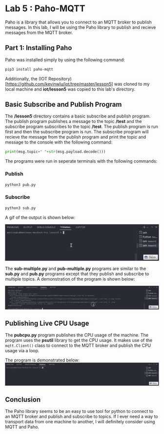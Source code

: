 # Lab 5 : Paho-MQTT

Paho is a library that allows you to connect to an MQTT broker to publish messages. In this lab, I will be using the Paho library to publish and recieve messages from the MQTT broker.

## Part 1: Installing Paho

Paho was installed simply by using the following command:

```bash
pip3 install paho-mqtt
```

Additionally, the (IOT Repository)[https://github.com/kevinwlu/iot/tree/master/lesson5] was cloned to my local machine and **iot/lesson5** was copied to this lab's directory.

## Basic Subscribe and Publish Program

The **/lesson5** directory contains a basic subscribe and publish program. The publish program publishes a message to the topic **/test** and the subscribe program subscribes to the topic **/test**. The publish program is run first and then the subscribe program is run. The subscribe program will recieve the message from the publish program and print the topic and message to the console with the following command:

```python
print(msg.topic+" "+str(msg.payload.decode()))
```

The programs were run in seperate terminals with the following commands:

### Publish

```bash
python3 pub.py
```

### Subscribe

```bash
python3 sub.py
```

A gif of the output is shown below:

![Publish and Subscribe](./Media/BasicSubPub.gif)

The **sub-multiple.py** and **pub-multiple.py** programs are similar to the **sub.py** and **pub.py** programs except that they publish and subscribe to multiple topics. A demonstration of the program is shown below:

![Publish and Subscribe Multiple](./Media/SubPubMultiple.gif)

## Publishing Live CPU Usage

The **pubcpu.py** program publishes the CPU usage of the machine. The program uses the **psutil** library to get the CPU usage. It makes use of the `mqtt.Client()` class to connect to the MQTT broker and publish the CPU usage via a loop.

The program is demonstrated below:
![Publish CPU Usage](./Media/SubPubCPU.gif)

## Conclusion

The Paho library seems to be an easy to use tool for python to connect to an MQTT broker and publish and subscribe to topics. If I ever need a way to transport data from one machine to another, I will definitely consider using MQTT and Paho.
